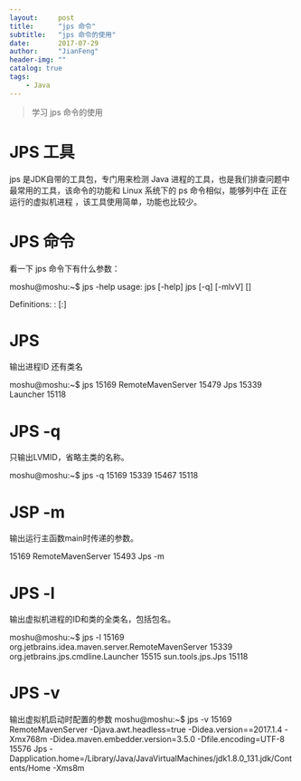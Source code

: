 ```yaml
---
layout:     post
title:      "jps 命令"
subtitle:   "jps 命令的使用"
date:       2017-07-29
author:     "JianFeng"
header-img: ""
catalog: true
tags:
    - Java
---
```


> 学习 jps 命令的使用

# JPS 工具
jps 是JDK自带的工具包，专门用来检测 Java 进程的工具，也是我们排查问题中最常用的工具，该命令的功能和 Linux 系统下的 ps 命令相似，能够列中在 正在运行的虚拟机进程
，该工具使用简单，功能也比较少。

# JPS 命令
看一下 jps 命令下有什么参数：

  moshu@moshu:~$ jps -help
  usage: jps [-help]
         jps [-q] [-mlvV] [<hostid>]

  Definitions:
      <hostid>:      <hostname>[:<port>]
      
# JPS 
输出进程ID 还有类名

  moshu@moshu:~$ jps
  15169 RemoteMavenServer
  15479 Jps
  15339 Launcher
  15118


# JPS -q
只输出LVMID，省略主类的名称。

  moshu@moshu:~$ jps -q
  15169
  15339
  15467
  15118
  
# JSP -m
输出运行主函数main时传递的参数。

  15169 RemoteMavenServer
  15493 Jps -m
  
# JPS -l 
输出虚拟机进程的ID和类的全类名，包括包名。

  moshu@moshu:~$ jps -l
  15169 org.jetbrains.idea.maven.server.RemoteMavenServer
  15339 org.jetbrains.jps.cmdline.Launcher
  15515 sun.tools.jps.Jps
  15118
  
# JPS -v
输出虚拟机启动时配置的参数
  moshu@moshu:~$ jps -v
  15169 RemoteMavenServer -Djava.awt.headless=true -Didea.version==2017.1.4 -Xmx768m -Didea.maven.embedder.version=3.5.0 -Dfile.encoding=UTF-8
  15576 Jps -Dapplication.home=/Library/Java/JavaVirtualMachines/jdk1.8.0_131.jdk/Contents/Home -Xms8m
  
  
  


